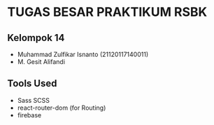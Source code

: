 # TUGAS BESAR PRAKTIKUM RSBK


## Kelompok 14
- Muhammad Zulfikar Isnanto (21120117140011)
- M. Gesit Alifandi

## Tools Used
- Sass SCSS
- react-router-dom (for Routing)
- firebase